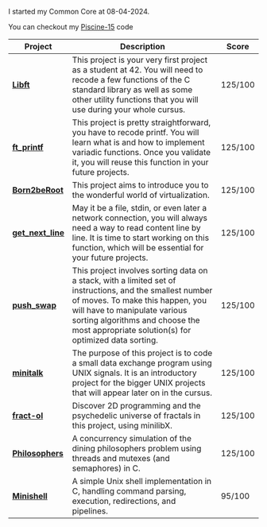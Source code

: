 I started my Common Core at 08-04-2024.

You can checkout my [Piscine-15](https://github.com/joao-luizi/42_Piscine-15) code


| Project      | Description                                                                                              | Score | 
|--------------|----------------------------------------------------------------------------------------------------------|-------|
| [**Libft**](https://github.com/joao-luizi/42_Common_Core_Libft)    | This project is your very first project as a student at 42. You will need to recode a few functions of the C standard library as well as some other utility functions that you will use during your whole cursus. | 125/100  |
| [**ft_printf**](https://github.com/joao-luizi/42_ft_printf)| This project is pretty straightforward, you have to recode printf. You will learn what is and how to implement variadic functions. Once you validate it, you will reuse this function in your future projects. | 125/100  |
| [**Born2beRoot**](https://github.com/joao-luizi/42_Born2beroot) | This project aims to introduce you to the wonderful world of virtualization. | 125/100 |
| [**get_next_line**](https://github.com/joao-luizi/42_get_next_line) | May it be a file, stdin, or even later a network connection, you will always need a way to read content line by line. It is time to start working on this function, which will be essential for your future projects.        | 125/100 |
| [**push_swap**](https://github.com/joao-luizi/42_push_swap) |This project involves sorting data on a stack, with a limited set of instructions, and the smallest number of moves. To make this happen, you will have to manipulate various sorting algorithms and choose the most appropriate solution(s) for optimized data sorting.               | 125/100 |
| [**minitalk**](https://github.com/joao-luizi/42_minitalk)  | The purpose of this project is to code a small data exchange program using UNIX signals. It is an introductory project for the bigger UNIX projects that will appear later on in the cursus.                         | 125/100 |
| [**fract-ol**](https://github.com/joao-luizi/42_fract-ol)   |Discover 2D programming and the psychedelic universe of fractals in this project, using minilibX.      | 125/100 |
| [**Philosophers**](https://github.com/joao-luizi/philo)   | A concurrency simulation of the dining philosophers problem using threads and mutexes (and semaphores) in C.    | 125/100 |
| [**Minishell**](https://github.com/joao-luizi/Minishell)   | A simple Unix shell implementation in C, handling command parsing, execution, redirections, and pipelines.  | 95/100 |


